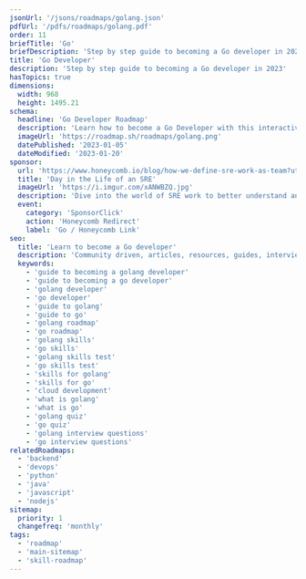 ```yaml
---
jsonUrl: '/jsons/roadmaps/golang.json'
pdfUrl: '/pdfs/roadmaps/golang.pdf'
order: 11
briefTitle: 'Go'
briefDescription: 'Step by step guide to becoming a Go developer in 2023'
title: 'Go Developer'
description: 'Step by step guide to becoming a Go developer in 2023'
hasTopics: true
dimensions:
  width: 968
  height: 1495.21
schema:
  headline: 'Go Developer Roadmap'
  description: 'Learn how to become a Go Developer with this interactive step by step guide in 2023. We also have resources and short descriptions attached to the roadmap items so you can get everything you want to learn in one place.'
  imageUrl: 'https://roadmap.sh/roadmaps/golang.png'
  datePublished: '2023-01-05'
  dateModified: '2023-01-20'
sponsor:
  url: 'https://www.honeycomb.io/blog/how-we-define-sre-work-as-team?utm_medium=paid-sponsorship&utm_source=insight-partners&utm_campaign=plg_insightpartners_paidsponsorship'
  title: 'Day in the Life of an SRE'
  imageUrl: 'https://i.imgur.com/xANWBZQ.jpg'
  description: 'Dive into the world of SRE work to better understand an SRE’s role in driving incident response.'
  event:
    category: 'SponsorClick'
    action: 'Honeycomb Redirect'
    label: 'Go / Honeycomb Link'
seo:
  title: 'Learn to become a Go developer'
  description: 'Community driven, articles, resources, guides, interview questions, quizzes for Go development. Learn to become a modern Go developer by following the steps, skills, resources and guides listed in this roadmap.'
  keywords:
    - 'guide to becoming a golang developer'
    - 'guide to becoming a go developer'
    - 'golang developer'
    - 'go developer'
    - 'guide to golang'
    - 'guide to go'
    - 'golang roadmap'
    - 'go roadmap'
    - 'golang skills'
    - 'go skills'
    - 'golang skills test'
    - 'go skills test'
    - 'skills for golang'
    - 'skills for go'
    - 'cloud development'
    - 'what is golang'
    - 'what is go'
    - 'golang quiz'
    - 'go quiz'
    - 'golang interview questions'
    - 'go interview questions'
relatedRoadmaps:
  - 'backend'
  - 'devops'
  - 'python'
  - 'java'
  - 'javascript'
  - 'nodejs'
sitemap:
  priority: 1
  changefreq: 'monthly'
tags:
  - 'roadmap'
  - 'main-sitemap'
  - 'skill-roadmap'
---
```


